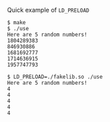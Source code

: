 Quick example of `LD_PRELOAD`

    $ make
    $ ./use
    Here are 5 random numbers!
    1804289383
    846930886
    1681692777
    1714636915
    1957747793

    $ LD_PRELOAD=./fakelib.so ./use
    Here are 5 random numbers!
    4
    4
    4
    4
    4
